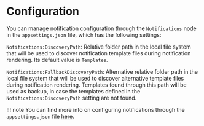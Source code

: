 ﻿# Configuration

You can manage notification configuration through the `Notifications` node in the `appsettings.json` file, which has the following settings:

`Notifications:DiscoveryPath`: Relative folder path in the local file system that will be used to discover notification template files during notification rendering. Its default value is `Templates`.

`Notifications:FallbackDiscoveryPath`: Alternative relative folder path in the local file system that will be used to discover alternative template files during notification rendering. Templates found through this path will be used as backup, in case the templates defined in the `Notifications:DiscoveryPath` setting are not found.

!!! note
	You can find more info on configuring notifications through the `appsettings.json` file [here](../Configuration-Reference/appsettingsjson.md#notifications).
